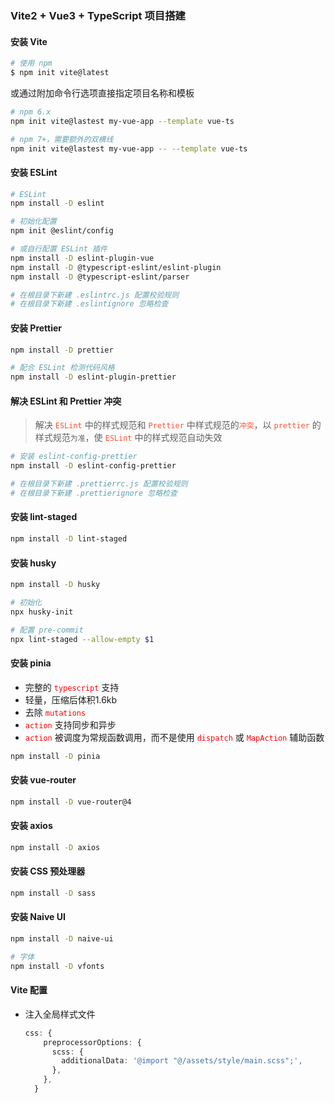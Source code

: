 ### Vite2 + Vue3 + TypeScript 项目搭建



#### 安装 Vite

``` sh
# 使用 npm
$ npm init vite@latest
```

或通过附加命令行选项直接指定项目名称和模板

```sh
# npm 6.x
npm init vite@lastest my-vue-app --template vue-ts

# npm 7+，需要额外的双横线
npm init vite@lastest my-vue-app -- --template vue-ts
```



#### 安装 ESLint

``` sh
# ESLint
npm install -D eslint

# 初始化配置
npm init @eslint/config

# 或自行配置 ESLint 插件
npm install -D eslint-plugin-vue
npm install -D @typescript-eslint/eslint-plugin
npm install -D @typescript-eslint/parser

# 在根目录下新建 .eslintrc.js 配置校验规则
# 在根目录下新建 .eslintignore 忽略检查
```



#### 安装 Prettier

```` sh
npm install -D prettier

# 配合 ESLint 检测代码风格
npm install -D eslint-plugin-prettier
````



#### 解决 ESLint 和 Prettier 冲突

> 解决 <font color=#ff502c>`ESLint`</font> 中的样式规范和 <font color=#ff502c>`Prettier`</font> 中样式规范的<font color=#ff502c>`冲突`</font>，以 <font color=#ff502c>`prettier`</font> 的样式规范`为准`，使 <font color=#ff502c>`ESLint`</font> 中的样式规范自动失效

```` sh
# 安装 eslint-config-prettier
npm install -D eslint-config-prettier

# 在根目录下新建 .prettierrc.js 配置校验规则
# 在根目录下新建 .prettierignore 忽略检查
````



#### 安装 lint-staged

```` sh
npm install -D lint-staged
````



#### 安装 husky

```` sh
npm install -D husky

# 初始化
npx husky-init

# 配置 pre-commit
npx lint-staged --allow-empty $1
````



#### 安装 pinia

- 完整的 <font color=red>`typescript`</font> 支持
- 轻量，压缩后体积1.6kb
- 去除 <font color=red>`mutations`</font> 
- <font color=red>`action`</font> 支持同步和异步
- <font color=red>`action`</font> 被调度为常规函数调用，而不是使用 <font color=red>`dispatch`</font> 或 <font color=red>`MapAction`</font> 辅助函数

```` sh
npm install -D pinia
````



#### 安装 vue-router

```` sh
npm install -D vue-router@4
````



#### 安装 axios

```` sh
npm install -D axios
````



#### 安装 CSS 预处理器

``` sh
npm install -D sass
```



#### 安装 Naive UI

```` sh
npm install -D naive-ui

# 字体
npm install -D vfonts
````



#### Vite 配置

- 注入全局样式文件

  ```` typescript
  css: {
      preprocessorOptions: {
        scss: {
          additionalData: '@import "@/assets/style/main.scss";',
        },
      },
    }
  ````


